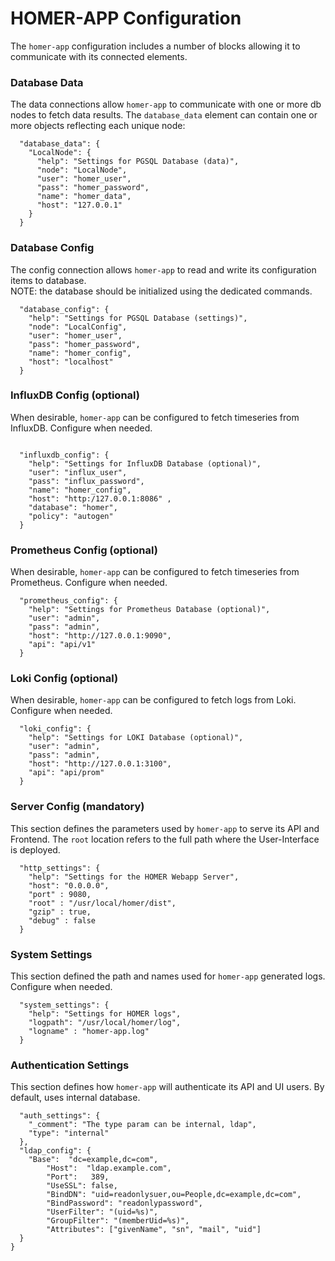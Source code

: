 # HOMER-APP Configuration

The `homer-app` configuration includes a number of blocks allowing it to communicate with its connected elements.

### Database Data
The data connections allow `homer-app` to communicate with one or more db nodes to fetch data results.
The `database_data` element can contain one or more objects reflecting each unique node:
```
  "database_data": {
    "LocalNode": {
      "help": "Settings for PGSQL Database (data)",
      "node": "LocalNode",
      "user": "homer_user",
      "pass": "homer_password",
      "name": "homer_data",
      "host": "127.0.0.1"
    }
  }
```
### Database Config
The config connection allows `homer-app` to read and write its configuration items to database.<br>
NOTE: the database should be initialized using the dedicated commands.
```  
  "database_config": {
    "help": "Settings for PGSQL Database (settings)",
    "node": "LocalConfig",
    "user": "homer_user",
    "pass": "homer_password",
    "name": "homer_config",
    "host": "localhost"
  }
```
### InfluxDB Config (optional)
When desirable, `homer-app` can be configured to fetch timeseries from InfluxDB. Configure when needed.
```
  
  "influxdb_config": {
    "help": "Settings for InfluxDB Database (optional)",
    "user": "influx_user",
    "pass": "influx_password",
    "name": "homer_config",
    "host": "http:/127.0.0.1:8086" ,
    "database": "homer",
    "policy": "autogen"
  }
```

### Prometheus Config (optional)
When desirable, `homer-app` can be configured to fetch timeseries from Prometheus. Configure when needed.
```
  "prometheus_config": {
    "help": "Settings for Prometheus Database (optional)",
    "user": "admin",
    "pass": "admin",
    "host": "http://127.0.0.1:9090",
    "api": "api/v1"
  }

```
### Loki Config (optional)
When desirable, `homer-app` can be configured to fetch logs from Loki. Configure when needed.
```
  "loki_config": {
    "help": "Settings for LOKI Database (optional)",
    "user": "admin",
    "pass": "admin",
    "host": "http://127.0.0.1:3100",
    "api": "api/prom"
  }  
```

### Server Config (mandatory)
This section defines the parameters used by `homer-app` to serve its API and Frontend. The `root` location refers to the full path where the User-Interface is deployed.
```
  "http_settings": {
    "help": "Settings for the HOMER Webapp Server",
    "host": "0.0.0.0",
    "port" : 9080,
    "root" : "/usr/local/homer/dist",
    "gzip" : true,
    "debug" : false
  }
```

### System Settings
This section defined the path and names used for `homer-app` generated logs. Configure when needed.
```
  "system_settings": {
    "help": "Settings for HOMER logs",
    "logpath": "/usr/local/homer/log",
    "logname" : "homer-app.log"
  }
```

### Authentication Settings
This section defines how `homer-app` will authenticate its API and UI users. By default, uses internal database.
```  
  "auth_settings": {
    "_comment": "The type param can be internal, ldap",
    "type": "internal"
  },
  "ldap_config": {
    "Base":  "dc=example,dc=com",
		"Host":  "ldap.example.com",
		"Port":   389,
		"UseSSL": false,
		"BindDN": "uid=readonlysuer,ou=People,dc=example,dc=com",
		"BindPassword": "readonlypassword",
		"UserFilter": "(uid=%s)",
		"GroupFilter": "(memberUid=%s)",
		"Attributes": ["givenName", "sn", "mail", "uid"]
  }
}
```
